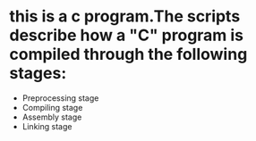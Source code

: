 # this is a c program.The scripts describe how a "C" program is compiled through the following stages:
* Preprocessing stage
* Compiling stage
* Assembly stage 
* Linking stage

